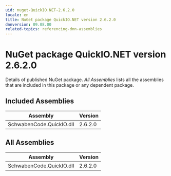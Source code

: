 ```yaml
---
uid: nuget-QuickIO.NET-2.6.2.0
locale: en
title: NuGet package QuickIO.NET version 2.6.2.0
dnnversion: 09.08.00
related-topics: referencing-dnn-assemblies
---
```


# NuGet package QuickIO.NET version 2.6.2.0
Details of published NuGet package.
*All Assemblies* lists all the assemblies that are included in this package or any dependent package.

## Included Assemblies

|Assembly|Version|
|---|---|
|SchwabenCode.QuickIO.dll|2.6.2.0|

## All Assemblies

|Assembly|Version|
|---|---|
|SchwabenCode.QuickIO.dll|2.6.2.0|

